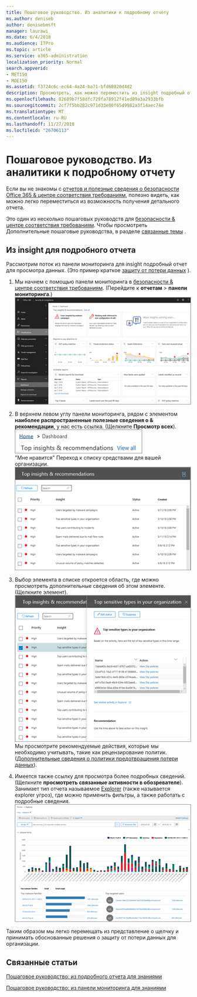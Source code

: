 ```yaml
---
title: Пошаговое руководство. Из аналитики к подробному отчету
ms.author: deniseb
author: denisebmsft
manager: laurawi
ms.date: 6/4/2018
ms.audience: ITPro
ms.topic: article
ms.service: o365-administration
localization_priority: Normal
search.appverid:
- MET150
- MOE150
ms.assetid: f3724c6c-ec64-4a24-ba71-bfd68020d4d2
description: Просмотреть, как можно переместить из insight подробный отчет о безопасности &amp; центре соответствия требованиям пример предотвращения потери данных.
ms.openlocfilehash: 82689b7f58dfc729fa78912f41ed89a3a2933bfb
ms.sourcegitcommit: 2cf7f5bb282c971d33e00f65d9982a3f14aec74e
ms.translationtype: MT
ms.contentlocale: ru-RU
ms.lasthandoff: 11/27/2018
ms.locfileid: "26706113"
---
```

# <a name="walkthrough---from-an-insight-to-a-detailed-report"></a>Пошаговое руководство. Из аналитики к подробному отчету

Если вы не знакомы с [отчетов и полезные сведения о безопасности Office 365 &amp; центре соответствия требованиям](reports-and-insights-in-security-and-compliance.md), полезно видеть, как можно легко переместиться из возможность получения детального отчета. 
  
Это один из несколько пошаговых руководств для [безопасности &amp; центре соответствия требованиям](https://security.microsoft.com). Чтобы просмотреть Дополнительные пошаговые руководства, в разделе [связанные темы](#related-topics) . 
  
## <a name="from-an-insight-to-a-detailed-report"></a>Из insight для подробного отчета

Рассмотрим поток из панели мониторинга для insight подробный отчет для просмотра данных. (Это пример краткое [защиту от потери данных](data-loss-prevention-policies.md) ). 
  
1. Мы начнем с помощью панели мониторинга в [безопасности &amp; центре соответствия требованиям](https://security.microsoft.com). (Перейдите к **отчетам** \> **панели мониторинга**.)<br/>![В разделе Безопасность &amp; центре соответствия требованиям, выберите отчеты о \> панели мониторинга](media/2a668c3d-3fa3-4e37-8149-46989b33ae8c.png)
  
2. В верхнем левом углу панели мониторинга, рядом с элементом **наиболее распространенные полезные сведения о &amp; рекомендации**, у нас есть ссылка. (Щелкните **Просмотр всех**).<br/>![В системы &amp; центре соответствия требованиям, выберите отчеты о \> панели мониторинга для просмотра верхней исследования](media/9bb64e11-494f-40a4-ab3d-8d3c7789f300.png)<br/>"Мне нравится" Переход к списку средствами для вашей организации.<br/>![В разделе Безопасность &amp; центре соответствия требованиям, могут просматривать все полезные сведения о в список](media/1289af77-bf5a-444a-97a1-03d8a83f75a9.png)
  
3. Выбор элемента в списке откроется область, где можно просмотреть дополнительные сведения об этом элементе. (Щелкните элемент).<br/>![Подробные сведения для выбранного знаниями](media/dcbb389f-23b0-4031-b789-4a49068af85a.png)<br/>Мы просмотрите рекомендуемые действия, которые мы необходимо учитывать, такие как рецензирование политик. ([Дополнительные сведения о политики предотвращения потери данных](data-loss-prevention-policies.md)).
    
4. Имеется также ссылку для просмотра более подробных сведений. (Щелкните **просмотреть связанные активности в обозревателе**).<br/>Занимает тип отчета называемое [Explorer](use-explorer-in-security-and-compliance.md) (также называется explorer угроз), где можно применить фильтры, а также работать с подробные сведения.<br/>![Представление проводника с более подробные сведения о выбранных знаниями](media/3ad15b15-7158-44b7-beda-013351bd868e.png)
  
Таким образом мы легко перемещать из представление о щелчку и принимать обоснованные решения о защиту от потери данных для организации.
  
## <a name="related-topics"></a>Связанные статьи

[Пошаговое руководство: из подробного отчета для знаниями](from-a-detailed-report-to-an-insight.md)
  
[Пошаговое руководство: из панели мониторинга для знаниями](from-a-dashboard-to-an-insight.md)
  

